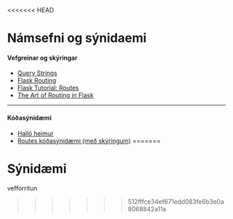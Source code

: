<<<<<<< HEAD
# Námsefni og sýnidaemi

#### Vefgreinar og skýringar
- [Query Strings](https://github.com/vefthroun/Verkefni/blob/main/Efnistok/QueryString_GETRequest_Routing%20(1).pdf)
- [Flask Routing](https://flask.palletsprojects.com/en/1.1.x/quickstart/#routing)
- [Flask Tutorial: Routes](https://pythonbasics.org/flask-tutorial-routes/)
- [The Art of Routing in Flask](https://hackersandslackers.com/flask-routes)
---

#### Kóðasýnidæmi
- [Halló heimur](https://github.com/vefthroun/Verkefni/blob/main/Synidaemi/halloheimur.md)
- [Routes kóðasýnidæmi (með skýringum)](https://github.com/vefthroun/Verkefni/tree/main/Synidaemi/Routes)
=======
# Sýnidæmi
vefforritun 
>>>>>>> 512fffce34ef671edd083fe6b3e0a8068842a11a

